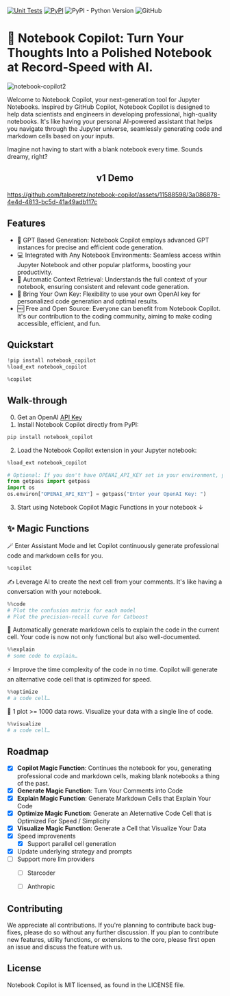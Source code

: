 [![Unit Tests](https://img.shields.io/github/actions/workflow/status/talperetz/notebook-copilot/copilot-test.yml?label=tests)](https://github.com/talperetz/notebook-copilot/actions/workflows/copilot-test.yml)
[![PyPI](https://img.shields.io/pypi/v/notebook_copilot?color=green)](https://pypi.org/project/notebook-copilot/)
![PyPI - Python Version](https://img.shields.io/pypi/pyversions/notebook_copilot?color=green)
![GitHub](https://img.shields.io/github/license/talperetz/notebook-copilot)



# 🚀 Notebook Copilot: Turn Your Thoughts Into a Polished Notebook at Record-Speed with AI.
![notebook-copilot2](https://github.com/talperetz/notebook-copilot/assets/11588598/db2b31f5-2858-41e9-8d5d-130532cbe76b)

Welcome to Notebook Copilot, your next-generation tool for Jupyter Notebooks. Inspired by GitHub Copilot, Notebook
Copilot is designed to help data scientists and engineers in developing professional, high-quality notebooks. It's like
having your personal AI-powered assistant that helps you navigate through the Jupyter universe, seamlessly
generating code and markdown cells based on your inputs.

Imagine not having to start with a blank notebook every time. Sounds dreamy, right?

<h2 align="center"> v1 Demo </h2>



https://github.com/talperetz/notebook-copilot/assets/11588598/3a086878-4e4d-4813-bc5d-41a49adb117c




## Features

- 🚀 GPT Based Generation: Notebook Copilot employs advanced GPT instances for precise and efficient code generation.
- 💻 Integrated with Any Notebook Environments: Seamless access within Jupyter Notebook and other popular platforms, boosting your productivity.
- 🧩 Automatic Context Retrieval: Understands the full context of your notebook, ensuring consistent and relevant code generation.
- 🔑 Bring Your Own Key: Flexibility to use your own OpenAI key for personalized code generation and optimal results.
- 🆓 Free and Open Source: Everyone can benefit from Notebook Copilot. It's our contribution to the coding community, aiming to make coding accessible, efficient, and fun.

## Quickstart
```python
!pip install notebook_copilot
%load_ext notebook_copilot
```
```python
%copilot
```



## Walk-through
0. Get an OpenAI [API Key](https://platform.openai.com/account/api-keys)
1. Install Notebook Copilot directly from PyPI:

```bash
pip install notebook_copilot
```

2. Load the Notebook Copilot extension in your Jupyter notebook:

```python
%load_ext notebook_copilot

# Optional: If you don't have OPENAI_API_KEY set in your environment, you can set it here
from getpass import getpass
import os
os.environ["OPENAI_API_KEY"] = getpass("Enter your OpenAI Key: ")
```

3. Start using Notebook Copilot Magic Functions in your notebook ↓


## ✨ Magic Functions

🪄 Enter Assistant Mode and let Copilot continuously generate professional code and markdown cells for you.
```python
%copilot
```

✍️ Leverage AI to create the next cell from your comments. It's like having a conversation with your notebook.

```python
%%code 
# Plot the confusion matrix for each model
# Plot the precision-recall curve for Catboost
```

📘 Automatically generate markdown cells to explain the code in the current cell. Your code is now not only functional but also well-documented.
```python
%%explain
# some code to explain…
```

⚡ Improve the time complexity of the code in no time. Copilot will generate an alternative code cell that is optimized for speed.
```python
%%optimize
# a code cell…
```

🎨 1 plot >= 1000 data rows. Visualize your data with a single line of code.
```python
%%visualize
# a code cell…
```

## Roadmap

- [x] **Copilot Magic Function**: Continues the notebook for you, generating professional code and markdown cells, making
  blank notebooks a thing of the past.
- [x] **Generate Magic Function**: Turn Your Comments into Code
- [x] **Explain Magic Function**: Generate Markdown Cells that Explain Your Code
- [x] **Optimize Magic Function**: Generate an Aleternative Code Cell that is Optimized For Speed / Simplicity
- [x] **Visualize Magic Function**: Generate a Cell that Visualize Your Data
- [x] Speed improvenents
  - [x] Support parallel cell generation
- [x] Update underlying strategy and prompts
- [ ] Support more llm providers
  - [ ] Starcoder
  - [ ] Anthropic
    

## Contributing
We appreciate all contributions. If you're planning to contribute back bug-fixes, please do so without any further discussion. If you plan to contribute new features, utility functions, or extensions to the core, please first open an issue and discuss the feature with us.

## License
Notebook Copilot is MIT licensed, as found in the LICENSE file.
